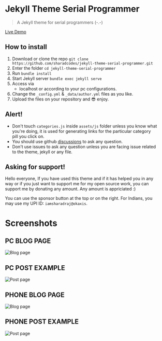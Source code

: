 # Jekyll Theme Serial Programmer

> A Jekyll theme for serial programmers (-.-)

[Live Demo](https://sharadcodes.github.io/jekyll-theme-serial-programmer/)

## How to install

1. Download or clone the repo
   `git clone https://github.com/sharadcodes/jekyll-theme-serial-programmer.git`
2. Enter the folder
   `cd jekyll-theme-serial-programmer`
3. Run
   `bundle install`
4. Start Jekyll server
   `bundle exec jekyll serve`
5. Access via
   - localhost or according to your pc configurations.
6. Change the `_config.yml` & `_data/author.yml` files as you like.
7. Upload the files on your repository and :sunglasses: enjoy.

## Alert!

* Don't touch `categories.js` inside `assets/js` folder unless you know what you're doing, it is used for generating links for the particular category pill you click on.
* You should use github [discussions](https://github.com/sharadcodes/jekyll-theme-serial-programmer/discussions) to ask any question.
* Don't use issues to ask any question unless you are facing issue related to the theme, jekyll or any file.

## Asking for support!

Hello everyone, If you have used this theme and if it has helped you in any way or if you just want to support me for my open source work, you can support me by donating any amount. Any amount is appriciated :)

You can use the sponsor button at the top or on the right.
For Indians, you may use my UPI ID: `iamsharadraj@okaxis`.

# Screenshots

## PC BLOG PAGE

![Blog page](https://raw.githubusercontent.com/sharadcodes/jekyll-theme-serial-programmer/main/screenshots/pc_blog.png)

## PC POST EXAMPLE

![Post page](https://raw.githubusercontent.com/sharadcodes/jekyll-theme-serial-programmer/main/screenshots/pc_post.png)

## PHONE BLOG PAGE

![Blog page](https://raw.githubusercontent.com/sharadcodes/jekyll-theme-serial-programmer/main/screenshots/mobile_blog.png)

## PHONE POST EXAMPLE

![Post page](https://raw.githubusercontent.com/sharadcodes/jekyll-theme-serial-programmer/main/screenshots/mobile_post.png)
